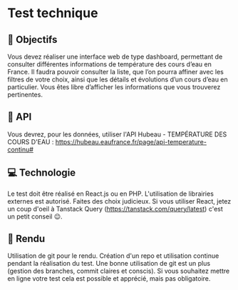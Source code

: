 # Test technique

## 📄 Objectifs
Vous devez réaliser une interface web de type dashboard, permettant de consulter différentes informations de température des cours d’eau en France. Il faudra pouvoir consulter la liste, que l’on pourra affiner avec les filtres de votre choix, ainsi que les détails et évolutions d’un cours d’eau en particulier. Vous êtes libre d’afficher les informations que vous trouverez pertinentes.

## 📍 API
Vous devrez, pour les données, utiliser l'API Hubeau - TEMPÉRATURE DES COURS D'EAU :
https://hubeau.eaufrance.fr/page/api-temperature-continu#

## 💻 Technologie
Le test doit être réalisé en React.js ou en PHP.
L'utilisation de librairies externes est autorisé. Faites des choix judicieux. Si vous utiliser React, jetez un coup d'oeil à Tanstack Query (https://tanstack.com/query/latest) c'est un petit conseil 😉.

## 📩 Rendu
Utilisation de git pour le rendu. Création d'un repo et utilisation continue pendant la réalisation du test. Une bonne utilisation de git est un plus (gestion des branches, commit claires et conscis).
Si vous souhaitez mettre en ligne votre test cela est possible et apprécié, mais pas obligatoire.
